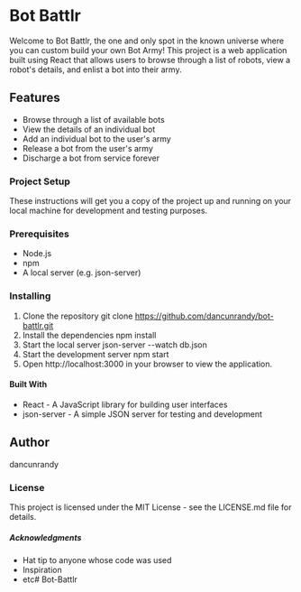 # Bot Battlr
Welcome to Bot Battlr, the one and only spot in the known universe where you can custom build your own Bot Army! This project is a web application built using React that allows users to browse through a list of robots, view a robot's details, and enlist a bot into their army.

## Features
* Browse through a list of available bots
* View the details of an individual bot
* Add an individual bot to the user's army
* Release a bot from the user's army
* Discharge a bot from service forever
### Project Setup
These instructions will get you a copy of the project up and running on your local machine for development and testing purposes.
### Prerequisites
 * Node.js
 * npm
 * A local server (e.g. json-server)
 ### Installing
 1. Clone the repository
    git clone https://github.com/dancunrandy/bot-battlr.git
2. Install the dependencies
    npm install
3. Start the local server
    json-server --watch db.json
4. Start the development server
    npm start
5. Open http://localhost:3000 in your browser to view the application.
#### Built With
   * React - A JavaScript library for building user interfaces
   * json-server - A simple JSON server for testing and development
 ## Author
dancunrandy
### License
This project is licensed under the MIT License - see the LICENSE.md file for details.
##### Acknowledgments
* Hat tip to anyone whose code was used
* Inspiration
* etc# Bot-Battlr
